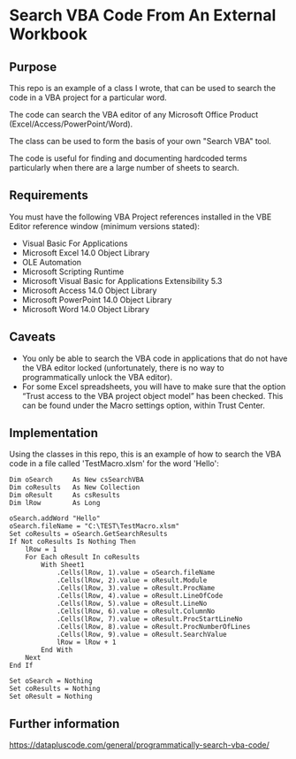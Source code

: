 # Search VBA Code From An External Workbook

## Purpose

This repo is an example of a class I wrote, that can be used to search the code in a VBA project for a particular word.

The code can search the VBA editor of any Microsoft Office Product (Excel/Access/PowerPoint/Word).

The class can be used to form the basis of your own "Search VBA" tool.

The code is useful for finding and documenting hardcoded terms particularly when there are a large number of sheets to search.

## Requirements

You must have the following VBA Project references installed in the VBE Editor reference window (minimum versions stated):

- Visual Basic For Applications
- Microsoft Excel 14.0 Object Library
- OLE Automation
- Microsoft Scripting Runtime
- Microsoft Visual Basic for Applications Extensibility 5.3
- Microsoft Access 14.0 Object Library
- Microsoft PowerPoint 14.0 Object Library
- Microsoft Word 14.0 Object Library

## Caveats

- You only be able to search the VBA code in applications that do not have the VBA editor locked (unfortunately, there is no way to programmatically unlock the VBA editor).
- For some Excel spreadsheets, you will have to make sure that the option “Trust access to the VBA project object model” has been checked. This can be found under the Macro settings option, within Trust Center.

## Implementation

Using the classes in this repo, this is an example of how to search the VBA code in a file called 'TestMacro.xlsm' for the word 'Hello':


    Dim oSearch     As New csSearchVBA
    Dim coResults   As New Collection
    Dim oResult     As csResults
    Dim lRow        As Long
    
    oSearch.addWord "Hello"
    oSearch.fileName = "C:\TEST\TestMacro.xlsm"
    Set coResults = oSearch.GetSearchResults
    If Not coResults Is Nothing Then
        lRow = 1
        For Each oResult In coResults
            With Sheet1
                .Cells(lRow, 1).value = oSearch.fileName
                .Cells(lRow, 2).value = oResult.Module
                .Cells(lRow, 3).value = oResult.ProcName
                .Cells(lRow, 4).value = oResult.LineOfCode
                .Cells(lRow, 5).value = oResult.LineNo
                .Cells(lRow, 6).value = oResult.ColumnNo
                .Cells(lRow, 7).value = oResult.ProcStartLineNo
                .Cells(lRow, 8).value = oResult.ProcNumberOfLines
                .Cells(lRow, 9).value = oResult.SearchValue
                lRow = lRow + 1
            End With
        Next
    End If
    
    Set oSearch = Nothing
    Set coResults = Nothing
    Set oResult = Nothing
    

## Further information

https://datapluscode.com/general/programmatically-search-vba-code/


